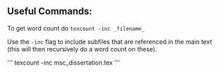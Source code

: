 ## Useful Commands: 

To get word count do `texcount -inc _filename_`

Use the `-inc` flag to include subfiles that are referenced in the main text (this will then recursively do a word count on these).

'''
texcount -inc msc_dissertation.tex 
'''